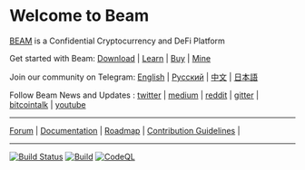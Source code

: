 # Welcome to Beam

[BEAM](https://beam.mw) is a Confidential Cryptocurrency and DeFi Platform

Get started with Beam: [Download](http://beam.mw/downloads) | [Learn](https://documentation.beam.mw/) | [Buy](https://beam.mw/#exchanges) | [Mine](https://beam.mw/mining)

Join our community on Telegram: [English](https://t.me/BeamPrivacy) | [Русский](https://t.me/Beam_RU) | [中文](https://t.me/beamchina) | [日本語](https://t.me/beamjp)


Follow Beam News and Updates : [twitter](https://twitter.com/beamprivacy) | [medium](https://medium.com/beam-mw) | [reddit](https://www.reddit.com/r/beamprivacy/) | [gitter](https://gitter.im/beamprivacy/Lobby) | [bitcointalk](https://bitcointalk.org/index.php?topic=5052151.0) | [youtube](https://www.youtube.com/channel/UCddqBnfSPWibf4f8OnEJm_w?)

---

[Forum](https://forum.beam.mw/) | [Documentation](https://documentation.beam.mw) | [Roadmap]() | [Contribution Guidelines](https://github.com/BeamMW/beam/wiki/Contribution-Guidelines) | 

---

[![Build Status](https://travis-ci.org/BeamMW/beam.svg?branch=master)](https://travis-ci.org/BeamMW/beam)
[![Build](https://github.com/BeamMW/beam/actions/workflows/build.yml/badge.svg)](https://github.com/BeamMW/beam/actions/workflows/build.yml)
[![CodeQL](https://github.com/BeamMW/beam/actions/workflows/codeql-analysis.yml/badge.svg)](https://github.com/BeamMW/beam/actions/workflows/codeql-analysis.yml)



